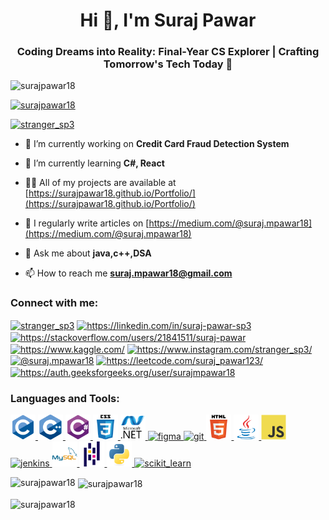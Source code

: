 <h1 align="center">Hi 👋, I'm Suraj Pawar</h1>
<h3 align="center">Coding Dreams into Reality: Final-Year CS Explorer | Crafting Tomorrow's Tech Today 🚀</h3>

<p align="left"> <img src="https://komarev.com/ghpvc/?username=surajpawar18&label=Profile%20views&color=0e75b6&style=flat" alt="surajpawar18" /> </p>

<p align="left"> <a href="https://github.com/ryo-ma/github-profile-trophy"><img src="https://github-profile-trophy.vercel.app/?username=surajpawar18" alt="surajpawar18" /></a> </p>

<p align="left"> <a href="https://twitter.com/stranger_sp3" target="blank"><img src="https://img.shields.io/twitter/follow/stranger_sp3?logo=twitter&style=for-the-badge" alt="stranger_sp3" /></a> </p>

- 🔭 I’m currently working on **Credit Card Fraud Detection System**

- 🌱 I’m currently learning **C#, React**

- 👨‍💻 All of my projects are available at [https://surajpawar18.github.io/Portfolio/](https://surajpawar18.github.io/Portfolio/)

- 📝 I regularly write articles on [https://medium.com/@suraj.mpawar18](https://medium.com/@suraj.mpawar18)

- 💬 Ask me about **java,c++,DSA**

- 📫 How to reach me **suraj.mpawar18@gmail.com**

<h3 align="left">Connect with me:</h3>
<p align="left">
<a href="https://twitter.com/stranger_sp3" target="blank"><img align="center" src="https://raw.githubusercontent.com/rahuldkjain/github-profile-readme-generator/master/src/images/icons/Social/twitter.svg" alt="stranger_sp3" height="30" width="40" /></a>
<a href="https://linkedin.com/in/https://linkedin.com/in/suraj-pawar-sp3" target="blank"><img align="center" src="https://raw.githubusercontent.com/rahuldkjain/github-profile-readme-generator/master/src/images/icons/Social/linked-in-alt.svg" alt="https://linkedin.com/in/suraj-pawar-sp3" height="30" width="40" /></a>
<a href="https://stackoverflow.com/users/https://stackoverflow.com/users/21841511/suraj-pawar" target="blank"><img align="center" src="https://raw.githubusercontent.com/rahuldkjain/github-profile-readme-generator/master/src/images/icons/Social/stack-overflow.svg" alt="https://stackoverflow.com/users/21841511/suraj-pawar" height="30" width="40" /></a>
<a href="https://kaggle.com/https://www.kaggle.com/" target="blank"><img align="center" src="https://raw.githubusercontent.com/rahuldkjain/github-profile-readme-generator/master/src/images/icons/Social/kaggle.svg" alt="https://www.kaggle.com/" height="30" width="40" /></a>
<a href="https://instagram.com/https://www.instagram.com/stranger_sp3/" target="blank"><img align="center" src="https://raw.githubusercontent.com/rahuldkjain/github-profile-readme-generator/master/src/images/icons/Social/instagram.svg" alt="https://www.instagram.com/stranger_sp3/" height="30" width="40" /></a>
<a href="https://medium.com/@suraj.mpawar18" target="blank"><img align="center" src="https://raw.githubusercontent.com/rahuldkjain/github-profile-readme-generator/master/src/images/icons/Social/medium.svg" alt="@suraj.mpawar18" height="30" width="40" /></a>
<a href="https://www.leetcode.com/https://leetcode.com/suraj_pawar123/" target="blank"><img align="center" src="https://raw.githubusercontent.com/rahuldkjain/github-profile-readme-generator/master/src/images/icons/Social/leet-code.svg" alt="https://leetcode.com/suraj_pawar123/" height="30" width="40" /></a>
<a href="https://auth.geeksforgeeks.org/user/https://auth.geeksforgeeks.org/user/surajmpawar18" target="blank"><img align="center" src="https://raw.githubusercontent.com/rahuldkjain/github-profile-readme-generator/master/src/images/icons/Social/geeks-for-geeks.svg" alt="https://auth.geeksforgeeks.org/user/surajmpawar18" height="30" width="40" /></a>
</p>

<h3 align="left">Languages and Tools:</h3>
<p align="left"> <a href="https://www.cprogramming.com/" target="_blank" rel="noreferrer"> <img src="https://raw.githubusercontent.com/devicons/devicon/master/icons/c/c-original.svg" alt="c" width="40" height="40"/> </a> <a href="https://www.w3schools.com/cpp/" target="_blank" rel="noreferrer"> <img src="https://raw.githubusercontent.com/devicons/devicon/master/icons/cplusplus/cplusplus-original.svg" alt="cplusplus" width="40" height="40"/> </a> <a href="https://www.w3schools.com/cs/" target="_blank" rel="noreferrer"> <img src="https://raw.githubusercontent.com/devicons/devicon/master/icons/csharp/csharp-original.svg" alt="csharp" width="40" height="40"/> </a> <a href="https://www.w3schools.com/css/" target="_blank" rel="noreferrer"> <img src="https://raw.githubusercontent.com/devicons/devicon/master/icons/css3/css3-original-wordmark.svg" alt="css3" width="40" height="40"/> </a> <a href="https://dotnet.microsoft.com/" target="_blank" rel="noreferrer"> <img src="https://raw.githubusercontent.com/devicons/devicon/master/icons/dot-net/dot-net-original-wordmark.svg" alt="dotnet" width="40" height="40"/> </a> <a href="https://www.figma.com/" target="_blank" rel="noreferrer"> <img src="https://www.vectorlogo.zone/logos/figma/figma-icon.svg" alt="figma" width="40" height="40"/> </a> <a href="https://git-scm.com/" target="_blank" rel="noreferrer"> <img src="https://www.vectorlogo.zone/logos/git-scm/git-scm-icon.svg" alt="git" width="40" height="40"/> </a> <a href="https://www.w3.org/html/" target="_blank" rel="noreferrer"> <img src="https://raw.githubusercontent.com/devicons/devicon/master/icons/html5/html5-original-wordmark.svg" alt="html5" width="40" height="40"/> </a> <a href="https://www.java.com" target="_blank" rel="noreferrer"> <img src="https://raw.githubusercontent.com/devicons/devicon/master/icons/java/java-original.svg" alt="java" width="40" height="40"/> </a> <a href="https://developer.mozilla.org/en-US/docs/Web/JavaScript" target="_blank" rel="noreferrer"> <img src="https://raw.githubusercontent.com/devicons/devicon/master/icons/javascript/javascript-original.svg" alt="javascript" width="40" height="40"/> </a> <a href="https://www.jenkins.io" target="_blank" rel="noreferrer"> <img src="https://www.vectorlogo.zone/logos/jenkins/jenkins-icon.svg" alt="jenkins" width="40" height="40"/> </a> <a href="https://www.mysql.com/" target="_blank" rel="noreferrer"> <img src="https://raw.githubusercontent.com/devicons/devicon/master/icons/mysql/mysql-original-wordmark.svg" alt="mysql" width="40" height="40"/> </a> <a href="https://pandas.pydata.org/" target="_blank" rel="noreferrer"> <img src="https://raw.githubusercontent.com/devicons/devicon/2ae2a900d2f041da66e950e4d48052658d850630/icons/pandas/pandas-original.svg" alt="pandas" width="40" height="40"/> </a> <a href="https://www.python.org" target="_blank" rel="noreferrer"> <img src="https://raw.githubusercontent.com/devicons/devicon/master/icons/python/python-original.svg" alt="python" width="40" height="40"/> </a> <a href="https://scikit-learn.org/" target="_blank" rel="noreferrer"> <img src="https://upload.wikimedia.org/wikipedia/commons/0/05/Scikit_learn_logo_small.svg" alt="scikit_learn" width="40" height="40"/> </a> </p>

<p><img align="left" src="https://github-readme-stats.vercel.app/api/top-langs?username=surajpawar18&show_icons=true&locale=en&layout=compact" alt="surajpawar18" /></p>

<p>&nbsp;<img align="center" src="https://github-readme-stats.vercel.app/api?username=surajpawar18&show_icons=true&locale=en" alt="surajpawar18" /></p>

<p><img align="center" src="https://github-readme-streak-stats.herokuapp.com/?user=surajpawar18&" alt="surajpawar18" /></p>

